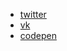 * [twitter](https://twitter.com/DrMonochromer)
* [vk](https://vk.com/dr.monochromer)
* [codepen](https://codepen.io/monochromer)
